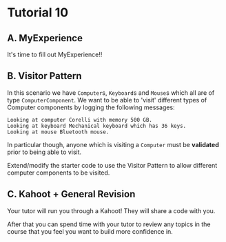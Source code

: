 # Tutorial 10

## A. MyExperience

It's time to fill out MyExperience!!

## B. Visitor Pattern

In this scenario we have `Computer`s, `Keyboard`s and `Mouse`s which all are of type `ComputerComponent`. We want to be able to 'visit' different types of Computer components by logging the following messages:

```
Looking at computer Corelli with memory 500 GB.
Looking at keyboard Mechanical keyboard which has 36 keys.
Looking at mouse Bluetooth mouse.
```

In particular though, anyone which is visiting a `Computer` must be **validated** prior to being able to visit.

Extend/modify the starter code to use the Visitor Pattern to allow different computer components to be visited.

## C. Kahoot + General Revision

Your tutor will run you through a Kahoot! They will share a code with you.

After that you can spend time with your tutor to review any topics in the course that you feel you want to build more confidence in.